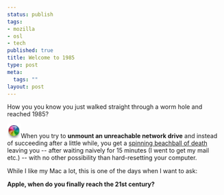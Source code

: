 ```yaml
--- 
status: publish
tags: 
- mozilla
- osl
- tech
published: true
title: Welcome to 1985
type: post
meta: 
  tags: ""
layout: post
---
```

How you you know you just walked straight through a worm hole and reached 1985?

<img id="image128" src="/media/wp/2006/11/sbod.gif" alt="Spinning Beachball of Death; Source: Wikipedia" class="alignright" />When you try to <strong>unmount an unreachable network drive</strong> and instead of succeeding after a little while, you get a <a href="http://en.wikipedia.org/wiki/Spinning_wait_cursor">spinning beachball of death</a> leaving you -- after waiting naively for 15 minutes (I went to get my mail etc.) -- with no other possibility than hard-resetting your computer.

While I like my Mac a lot, this is one of the days when I want to ask:

<strong>Apple, when do you finally reach the 21st century?</strong>
